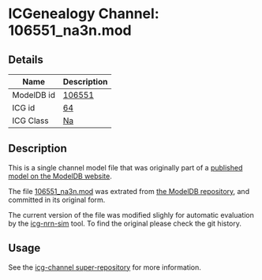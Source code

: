 # ICGenealogy Channel: 106551\_na3n.mod

## Details

Name | Description
---- | -----------
ModelDB id | [106551](http://senselab.med.yale.edu/ModelDB/ShowModel.cshtml?model=106551)
ICG id | [64](http://icg.neurotheory.ox.ac.uk/channels/2/64)
ICG Class | [Na](http://icg.neurotheory.ox.ac.uk/channels/2)

## Description

This is a single channel model file that was originally part of a [published model on the ModelDB website](http://senselab.med.yale.edu/ModelDB/ShowModel.cshtml?model=106551).


The file [106551\_na3n.mod](106551_na3n.mod) was extrated from [the ModelDB repository](http://senselab.med.yale.edu/ModelDB/ShowModel.cshtml?model=106551), and committed in its original form.

The current version of the file was modified slighly for automatic evaluation by the [icg-nrn-sim](https://github.com/icgenealogy/icg-nrn-sim) tool. To find the original please check the git history.


## Usage

See the [icg-channel super-repository](https://github.com/icgenealogy/icg-channels) for more information.